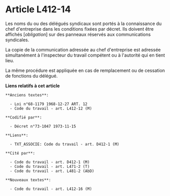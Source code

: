 # Article L412-14

Les noms du ou des délégués syndicaux sont portés à la connaissance du chef d'entreprise dans les conditions fixées par
décret. Ils doivent être affichés [*obligation*] sur des panneaux réservés aux communications syndicales.

La copie de la communication adressée au chef d'entreprise est adressée simultanément à l'inspecteur du travail compétent ou
à l'autorité qui en tient lieu.

La même procédure est appliquée en cas de remplacement ou de cessation de fonctions du délégué.

**Liens relatifs à cet article**

	**Anciens textes**:

	  - Loi n°68-1179 1968-12-27 ART. 12
	  - Code du travail - art. L412-12 (M)

	**Codifié par**:

	  - Décret n°73-1047 1973-11-15

	**Liens**:

	  - TXT_ASSOCIE: Code du travail - art. D412-1 (M)

	**Cité par**:

	  - Code du travail - art. D412-1 (M)
	  - Code du travail - art. L471-2 (T)
	  - Code du travail - art. L481-2 (AbD)

	**Nouveaux textes**:

	  - Code du travail - art. L412-16 (M)
